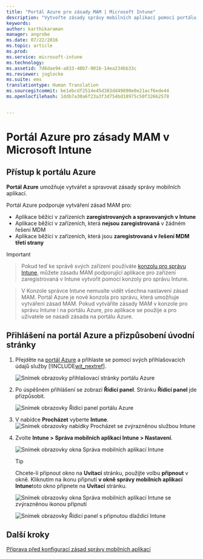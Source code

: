 ```yaml
---
title: "Portál Azure pro zásady MAM | Microsoft Intune"
description: "Vytvořte zásady správy mobilních aplikací pomocí portálu Azure. Zásady, které zde vytvoříte, lze použít na zařízení s registrací v Intune nebo bez ní."
keywords: 
author: karthikaraman
manager: angrobe
ms.date: 07/22/2016
ms.topic: article
ms.prod: 
ms.service: microsoft-intune
ms.technology: 
ms.assetid: 7d6dae94-a833-40b7-9016-14ea234bb33c
ms.reviewer: joglocke
ms.suite: ems
translationtype: Human Translation
ms.sourcegitcommit: be1ebcdf2514e45d383dd49890e0e21acf6ede44
ms.openlocfilehash: 1ddb7a30a6f23a3f3d754bd18975c50f32662578


---
```


# Portál Azure pro zásady MAM v Microsoft Intune
## Přístup k portálu Azure
**Portál Azure** umožňuje vytvářet a spravovat zásady správy mobilních aplikací.

Portál Azure podporuje vytváření zásad MAM pro:
- Aplikace běžící v zařízeních **zaregistrovaných a spravovaných v Intune**
- Aplikace běžící v zařízeních, která **nejsou zaregistrovaná** v žádném řešení MDM
- Aplikace běžící v zařízeních, která jsou **zaregistrovaná v řešení MDM třetí strany**

>[!IMPORTANT]

> Pokud teď ke správě svých zařízení používáte [konzolu pro správu Intune](configure-and-deploy-mobile-application-management-policies-in-the-microsoft-intune-console.md), můžete zásadu MAM podporující aplikace pro zařízení zaregistrovaná v Intune vytvořit pomocí konzoly pro správu Intune.

> V Konzole správce Intune nemusíte vidět všechna nastavení zásad MAM. Portál Azure je nové konzola pro správu, která umožňuje vytváření zásad MAM. Pokud vytváříte zásady MAM v konzole pro správu Intune i na portálu Azure, pro aplikace se použije a pro uživatele se nasadí zásada na portálu Azure.

## Přihlášení na portál Azure a přizpůsobení úvodní stránky

1.  Přejděte na [portál Azure](https://portal.azure.com) a přihlaste se pomocí svých přihlašovacích údajů služby [!INCLUDE[wit_nextref](../includes/wit_nextref_md.md)].

    ![Snímek obrazovky přihlašovací stránky portálu Azure](../media/AppManagement/AzurePortal_MAMSigninPage.png)

2.  Po úspěšném přihlášení se zobrazí **Řídicí panel**. Stránku **Řídicí panel** jde přizpůsobit.

    ![Snímek obrazovky Řídicí panel portálu Azure](../media/AppManagement/AzurePortal_MAMStartboard_NoMAM.png)

3.  V nabídce **Procházet** vyberte **Intune**.![Snímek obrazovky nabídky Procházet se zvýrazněnou službou Intune](../media/AppManagement/AzurePortal_MAM_Browse_Intune.png)

4.  Zvolte **Intune > Správa mobilních aplikací Intune > Nastavení**.

    ![Snímek obrazovky okna Správa mobilních aplikací Intune](../media/AppManagement/AzurePortal_MAM_Mainblade.png)

    > [!TIP]
    > Chcete-li připnout okno na **Uvítací** stránku, použijte volbu **připnout** v okně.  Kliknutím na ikonu připnutí **v okně správy mobilních aplikací Intune**toto okno připnete na **Uvítací** stránku.

    ![Snímek obrazovky okna Správa mobilních aplikací Intune se zvýrazněnou ikonou připnutí](../media/AppManagement/AzurePortal_MAM_PinBladeAction.png)

    ![Snímek obrazovky Řídicí panel s připnutou dlaždicí Intune](../media/AppManagement/AzurePortal_MAM_Startboard_withMAM.png)
## Další kroky
[Příprava před konfigurací zásad správy mobilních aplikací](get-ready-to-configure-mobile-app-management-policies-with-microsoft-intune.md)



<!--HONumber=Jul16_HO5-->


